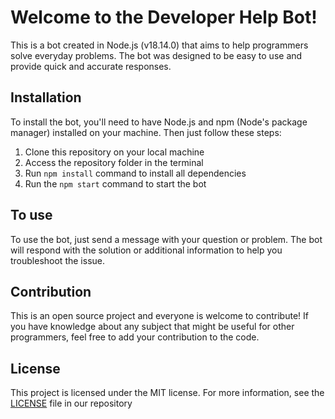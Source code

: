 # Welcome to the Developer Help Bot!

This is a bot created in Node.js (v18.14.0) that aims to help programmers solve everyday problems. The bot was designed to be easy to use and provide quick and accurate responses.

## Installation

To install the bot, you'll need to have Node.js and npm (Node's package manager) installed on your machine. Then just follow these steps:

1.  Clone this repository on your local machine
2.  Access the repository folder in the terminal
3.  Run `npm install` command  to install all dependencies
4.  Run the `npm start` command to start the bot

## To use

To use the bot, just send a message with your question or problem. The bot will respond with the solution or additional information to help you troubleshoot the issue.

## Contribution

This is an open source project and everyone is welcome to contribute! If you have knowledge about any subject that might be useful for other programmers, feel free to add your contribution to the code.

## License

This project is licensed under the MIT license. For more information, see the [LICENSE](LICENSE.md) file in our repository